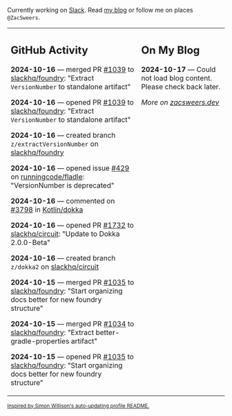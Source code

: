 Currently working on [Slack](https://slack.com/). Read [my blog](https://zacsweers.dev/) or follow me on places `@ZacSweers`.

<table><tr><td valign="top" width="60%">

## GitHub Activity
<!-- githubActivity starts -->
**2024-10-16** — merged PR [#1039](https://github.com/slackhq/foundry/pull/1039) to [slackhq/foundry](https://github.com/slackhq/foundry): "Extract `VersionNumber` to standalone artifact"

**2024-10-16** — opened PR [#1039](https://github.com/slackhq/foundry/pull/1039) to [slackhq/foundry](https://github.com/slackhq/foundry): "Extract `VersionNumber` to standalone artifact"

**2024-10-16** — created branch `z/extractVersionNumber` on [slackhq/foundry](https://github.com/slackhq/foundry)

**2024-10-16** — opened issue [#429](https://github.com/runningcode/fladle/issues/429) on [runningcode/fladle](https://github.com/runningcode/fladle): "VersionNumber is deprecated"

**2024-10-16** — commented on [#3798](https://github.com/Kotlin/dokka/issues/3798#issuecomment-2417792112) in [Kotlin/dokka](https://github.com/Kotlin/dokka)

**2024-10-16** — opened PR [#1732](https://github.com/slackhq/circuit/pull/1732) to [slackhq/circuit](https://github.com/slackhq/circuit): "Update to Dokka 2.0.0-Beta"

**2024-10-16** — created branch `z/dokka2` on [slackhq/circuit](https://github.com/slackhq/circuit)

**2024-10-15** — merged PR [#1035](https://github.com/slackhq/foundry/pull/1035) to [slackhq/foundry](https://github.com/slackhq/foundry): "Start organizing docs better for new foundry structure"

**2024-10-15** — merged PR [#1034](https://github.com/slackhq/foundry/pull/1034) to [slackhq/foundry](https://github.com/slackhq/foundry): "Extract better-gradle-properties artifact"

**2024-10-15** — opened PR [#1035](https://github.com/slackhq/foundry/pull/1035) to [slackhq/foundry](https://github.com/slackhq/foundry): "Start organizing docs better for new foundry structure"
<!-- githubActivity ends -->
</td><td valign="top" width="40%">

## On My Blog
<!-- blog starts -->
**2024-10-17** — Could not load blog content. Please check back later.
<!-- blog ends -->
_More on [zacsweers.dev](https://zacsweers.dev/)_
</td></tr></table>

<sub><a href="https://simonwillison.net/2020/Jul/10/self-updating-profile-readme/">Inspired by Simon Willison's auto-updating profile README.</a></sub>